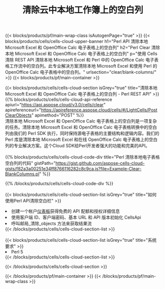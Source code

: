 ﻿---
title: 清除云中本地工作簿上的空白列
description: 用于清除 Microsoft Excel 和 OpenOffice Calc 上空白列的云 API 和 SDK。 Cells 云端清除本地电子表格空白列 API SDK支持多种开发语言。它们包括 Android、C#、Go、Java、NodeJS、Perl、PHP、Python、Ruby 和 swift。
url: /zh/perl/clear/blank-columns/
---
{{< blocks/products/pf/main-wrap-class isAutogenPage="true" >}}
{{< blocks/products/cells/cells-cloud-upper-banner h1="Perl API 清除本地 Microsoft Excel 和 OpenOffice Calc 电子表格上的空白列" h2="Perl Clear 清除本地 Microsoft Excel 和 OpenOffice Calc 电子表格上的空白列" p="使用 Cells 清除 REST API 清除本地 Microsoft Excel 和 Perl 中的 OpenOffice Calc 电子表格工作流中的空白列。此专业解决方案清除本地 Microsoft Excel 和使用 Perl 的 OpenOffice Calc 电子表格中的空白列。" urlsection="clear/blank-columns/" >}}
{{< blocks/products/pf/main-container >}}

{{< blocks/products/cells/cells-cloud-section isGrey="true" title="清除本地 Microsoft Excel 和 OpenOffice Calc 电子表格上的空白列 - Perl REST API" >}}
{{% blocks/products/cells/cells-cloud-api-reference apiurl="https://api.aspose.cloud/v3.0/cells/clear" apireferenceurl="https://apireference.aspose.cloud/cells/#/LightCells/PostClearObjects" apimethod="POST" %}}
<br/>
清除本地 Microsoft Excel 和 OpenOffice Calc 电子表格上的空白列是一项复杂的任务。清除本地 Microsoft Excel 和 OpenOffice Calc 电子表格转换中的空白列由我们的 Perl SDK 执行，同时保持源电子表格的主要结构和逻辑内容。我们的 Perl 库是清除本地 Microsoft Excel 和在线 OpenOffice Calc 电子表格上的空白列的专业解决方案。这个Cloud SDK给Perl开发者强大的功能和完美的API。
<br/>
<br/>
{{% blocks/products/cells/cells-cloud-code-div title="Perl 清除本地电子表格空白列的代码" gistPath="https://gist.github.com/aspose-cells-cloud-gists/f82a3a00251e34ff8766116282c8c9ca.js?file=Example-Clear-BlankColumns.pl" %}}
  
{{% /blocks/products/cells/cells-cloud-code-div %}}
<br/>
<br/>
{{< blocks/products/cells/cells-cloud-section-list isGrey="true" title="如何使用Perl API清除空白栏" >}}
<li>创建一个帐户<a href="https://dashboard.aspose.cloud/">仪表板</a>获得免费的 API 配额和授权详细信息</li>
<li>使用客户端 ID、客户端密码、基本 URL 和 API 版本初始化 CellsApi</li>
<li>呼叫邮局_清除_objects 方法来获取结果流</li>
{{< /blocks/products/cells/cells-cloud-section-list >}}
<br/>
<br/>
{{< blocks/products/cells/cells-cloud-section-list isGrey="true" title="系统要求" >}}
<li>Perl 5</li>
{{< /blocks/products/cells/cells-cloud-section-list >}}

{{< /blocks/products/cells/cells-cloud-section >}}

{{< /blocks/products/pf/main-container >}}
{{< /blocks/products/pf/main-wrap-class >}}
